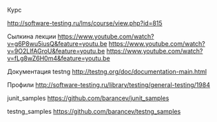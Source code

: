 Курс

http://software-testing.ru/lms/course/view.php?id=815

Сылкина лекции
https://www.youtube.com/watch?v=g6P8wu5iusQ&feature=youtu.be
https://www.youtube.com/watch?v=9O2LlfAGroU&feature=youtu.be
https://www.youtube.com/watch?v=fLg8wZ6H0m4&feature=youtu.be

Документация testng
http://testng.org/doc/documentation-main.html

Профили
http://software-testing.ru/library/testing/general-testing/1984

junit_samples
https://github.com/barancev/junit_samples

testng_samples
https://github.com/barancev/testng_samples
